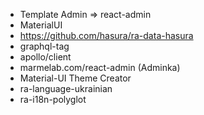 - Template Admin => react-admin
- MaterialUI
- https://github.com/hasura/ra-data-hasura
- graphql-tag
- apollo/client
- marmelab.com/react-admin (Adminka)
- Material-UI Theme Creator
- ra-language-ukrainian
- ra-i18n-polyglot